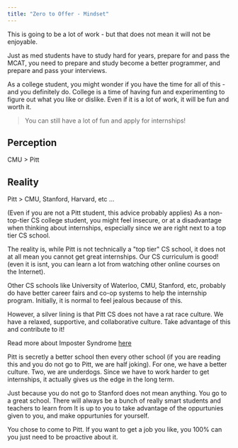 ```yaml
---
title: "Zero to Offer - Mindset"
---
```


This is going to be a lot of work - but that does not mean it will not be enjoyable.

Just as med students have to study hard for years, prepare for and pass the MCAT, you need to prepare and study become a better programmer, and prepare and pass your interviews.

As a college student, you might wonder if you have the time for all of this - and you definitely do. College is a time of having fun and
experimenting to figure out what you like or dislike. Even if it
is a lot of work, it will be fun and worth it.

> You can still have a lot of fun and apply for internships!

## Perception

CMU > Pitt

## Reality

Pitt > CMU, Stanford, Harvard, etc ...

(Even if you are not a Pitt student, this advice probably applies) As a non-top-tier CS college student, you might feel insecure, or at a disadvantage when
thinking about internships, especially since we are right next to a top tier CS school.

The reality is, while Pitt is not technically a "top tier" CS school,
it does not at all mean you cannot get great internships. Our CS curriculum is good! (even it is isnt, you can learn a lot from watching other online courses on the Internet).

Other CS schools like University of Waterloo, CMU, Stanford, etc, probably do have better career fairs and co-op systems to help the
internship program. Initially, it is normal to feel jealous because of this.

However, a silver lining is that Pitt CS does not have a rat race culture. We have a relaxed, supportive, and collaborative culture. Take advantage of this and contribute to it!

Read more about Imposter Syndrome [here](/guides/imposter-syndrome)

Pitt is secretly a better school then every other school (if you are reading this and you do not go to Pitt, we are half joking). For one, we have a better culture. Two, we are underdogs. Since we have to work harder to get internships, it actually gives us the edge in the long term.

Just because you do not go to Stanford does not mean anything. You go to a great school. There will always be a bunch of really smart students and teachers to learn from It is up to you to take advantage of the oppurtunies given to you, and make oppurtunies for yourself.

You chose to come to Pitt. If you want to get a job you like, you 100% can you just need to be proactive about it.

